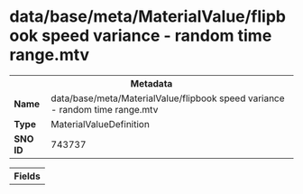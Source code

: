 <h1>data/base/meta/MaterialValue/flipbook speed variance - random time range.mtv</h1><table><tr><th colspan="100%">Metadata</th></tr><tr><td><b>Name</b></td><td>data/base/meta/MaterialValue/flipbook speed variance - random time range.mtv</td></tr><tr><td><b>Type</b></td><td>MaterialValueDefinition</td></tr><tr><td><b>SNO ID</b></td><td>743737</td></tr></table>

<table><tr><th colspan="100%">Fields</th></tr></table>

